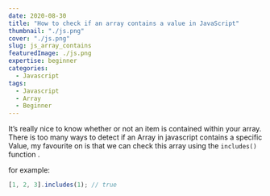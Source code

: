 ```yaml
---
date: 2020-08-30
title: "How to check if an array contains a value in JavaScript"
thumbnail: "./js.png"
cover: "./js.png"
slug: js_array_contains
featuredImage: ./js.png
expertise: beginner
categories:
  - Javascript
tags:
  - Javascript
  - Array
  - Beginner
---
```


It’s really nice to know whether or not an item is contained within your array.
There is too many ways to detect if an Array in javascript contains a specific Value,
my favourite on is that we can check this array using the `includes()` function .

for example:

```js
[1, 2, 3].includes(1); // true
```

